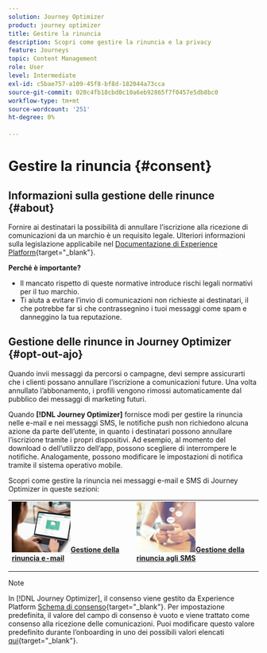 ```yaml
---
solution: Journey Optimizer
product: journey optimizer
title: Gestire la rinuncia
description: Scopri come gestire la rinuncia e la privacy
feature: Journeys
topic: Content Management
role: User
level: Intermediate
exl-id: c5bae757-a109-45f8-bf8d-182044a73cca
source-git-commit: 020c4fb18cbd0c10a6eb92865f7f0457e5db8bc0
workflow-type: tm+mt
source-wordcount: '251'
ht-degree: 0%

---
```


# Gestire la rinuncia {#consent}

## Informazioni sulla gestione delle rinunce {#about}

Fornire ai destinatari la possibilità di annullare l’iscrizione alla ricezione di comunicazioni da un marchio è un requisito legale. Ulteriori informazioni sulla legislazione applicabile nel [Documentazione di Experience Platform](https://experienceleague.adobe.com/docs/experience-platform/privacy/regulations/overview.html#regulations){target=&quot;_blank&quot;}.

**Perché è importante?**

* Il mancato rispetto di queste normative introduce rischi legali normativi per il tuo marchio.
* Ti aiuta a evitare l’invio di comunicazioni non richieste ai destinatari, il che potrebbe far sì che contrassegnino i tuoi messaggi come spam e danneggino la tua reputazione.

## Gestione delle rinunce in Journey Optimizer {#opt-out-ajo}

Quando invii messaggi da percorsi o campagne, devi sempre assicurarti che i clienti possano annullare l’iscrizione a comunicazioni future. Una volta annullato l’abbonamento, i profili vengono rimossi automaticamente dal pubblico dei messaggi di marketing futuri.

Quando **[!DNL Journey Optimizer]** fornisce modi per gestire la rinuncia nelle e-mail e nei messaggi SMS, le notifiche push non richiedono alcuna azione da parte dell’utente, in quanto i destinatari possono annullare l’iscrizione tramite i propri dispositivi. Ad esempio, al momento del download o dell’utilizzo dell’app, possono scegliere di interrompere le notifiche. Analogamente, possono modificare le impostazioni di notifica tramite il sistema operativo mobile.

Scopri come gestire la rinuncia nei messaggi e-mail e SMS di Journey Optimizer in queste sezioni:

<table style="table-layout:fixed"><tr style="border: 0;">
<td>
<a href="../email/email-opt-out.md">
<img alt="Lead" src="../assets/do-not-localize/privacy-email-optout.jpeg" width="50%&gt;
&lt;/a&gt;
&lt;div&gt;&lt;a href=" ../email/email-opt-out.md"><strong>Gestione della rinuncia e-mail</strong>
</div>
<p>
</td>
<td>
<a href="../sms/sms-opt-out.md">
<img alt="Infrequente" src="../assets/do-not-localize/privacy-sms-opt-out.jpeg" width="50%&gt;
&lt;/a&gt;
&lt;div&gt;
&lt;a href=" ../sms/sms-opt-out.md"><strong>Gestione della rinuncia agli SMS</strong></a>
</div>
<p></td>
</tr></table>

>[!NOTE]
>
>In [!DNL Journey Optimizer], il consenso viene gestito da Experience Platform [Schema di consenso](https://experienceleague.adobe.com/docs/experience-platform/xdm/field-groups/profile/consents.html){target=&quot;_blank&quot;}. Per impostazione predefinita, il valore del campo di consenso è vuoto e viene trattato come consenso alla ricezione delle comunicazioni. Puoi modificare questo valore predefinito durante l’onboarding in uno dei possibili valori elencati [qui](https://experienceleague.adobe.com/docs/experience-platform/xdm/data-types/consents.html#choice-values){target=&quot;_blank&quot;}.